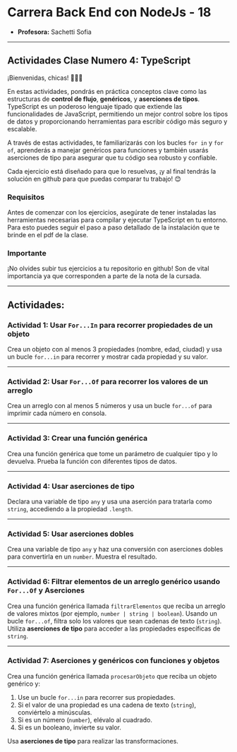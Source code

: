 # Carrera Back End con NodeJs - 18
*   **Profesora:** Sachetti Sofia

---

## Actividades Clase Numero 4: TypeScript

¡Bienvenidas, chicas! 👩‍💻✨

En estas actividades, pondrás en práctica conceptos clave como las estructuras de **control de flujo**, **genéricos**, y **aserciones de tipos**. TypeScript es un poderoso lenguaje tipado que extiende las funcionalidades de JavaScript, permitiendo un mejor control sobre los tipos de datos y proporcionando herramientas para escribir código más seguro y escalable.

A través de estas actividades, te familiarizarás con los bucles `for in` y `for of`, aprenderás a manejar genéricos para funciones y también usarás aserciones de tipo para asegurar que tu código sea robusto y confiable.

Cada ejercicio está diseñado para que lo resuelvas, ¡y al final tendrás la solución en github para que puedas comparar tu trabajo! 😊

### Requisitos
Antes de comenzar con los ejercicios, asegúrate de tener instaladas las herramientas necesarias para compilar y ejecutar TypeScript en tu entorno. Para esto puedes seguir el paso a paso detallado de la instalación que te brinde en el pdf de la clase.

### Importante
¡No olvides subir tus ejercicios a tu repositorio en github! Son de vital importancia ya que corresponden a parte de la nota de la cursada.

---

## Actividades:

### Actividad 1: Usar `For...In` para recorrer propiedades de un objeto
Crea un objeto con al menos 3 propiedades (nombre, edad, ciudad) y usa un bucle `for...in` para recorrer y mostrar cada propiedad y su valor.

---

### Actividad 2: Usar `For...Of` para recorrer los valores de un arreglo
Crea un arreglo con al menos 5 números y usa un bucle `for...of` para imprimir cada número en consola.

---

### Actividad 3: Crear una función genérica
Crea una función genérica que tome un parámetro de cualquier tipo y lo devuelva. Prueba la función con diferentes tipos de datos.

---

### Actividad 4: Usar aserciones de tipo
Declara una variable de tipo `any` y usa una aserción para tratarla como `string`, accediendo a la propiedad `.length`.

---

### Actividad 5: Usar aserciones dobles
Crea una variable de tipo `any` y haz una conversión con aserciones dobles para convertirla en un `number`. Muestra el resultado.

---

### Actividad 6: Filtrar elementos de un arreglo genérico usando `For...Of` y Aserciones
Crea una función genérica llamada `filtrarElementos` que reciba un arreglo de valores mixtos (por ejemplo, `number | string | boolean`). Usando un bucle `for...of`, filtra solo los valores que sean cadenas de texto (`string`). Utiliza **aserciones de tipo** para acceder a las propiedades específicas de `string`.

---

### Actividad 7: Aserciones y genéricos con funciones y objetos
Crea una función genérica llamada `procesarObjeto` que reciba un objeto genérico y:
1.  Use un bucle `for...in` para recorrer sus propiedades.
2.  Si el valor de una propiedad es una cadena de texto (`string`), conviértelo a minúsculas.
3.  Si es un número (`number`), elévalo al cuadrado.
4.  Si es un booleano, invierte su valor.

Usa **aserciones de tipo** para realizar las transformaciones.